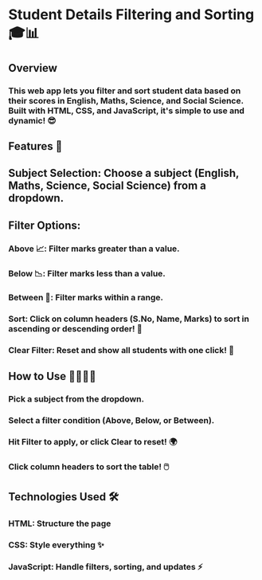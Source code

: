 # Student Details Filtering and Sorting 🎓📊
## Overview
### This web app lets you filter and sort student data based on their scores in English, Maths, Science, and Social Science. Built with HTML, CSS, and JavaScript, it's simple to use and dynamic! 😎

## Features 🌟
## Subject Selection: Choose a subject (English, Maths, Science, Social Science) from a dropdown.
## Filter Options:
### Above 📈: Filter marks greater than a value.
### Below 📉: Filter marks less than a value.
### Between 🔄: Filter marks within a range.
### Sort: Click on column headers (S.No, Name, Marks) to sort in ascending or descending order! 🔢
### Clear Filter: Reset and show all students with one click! 🔄

## How to Use 👩‍💻👨‍💻
### Pick a subject from the dropdown.
### Select a filter condition (Above, Below, or Between).
### Hit Filter to apply, or click Clear to reset! 🌍
### Click column headers to sort the table! 🖱️

## Technologies Used 🛠️
### HTML: Structure the page
### CSS: Style everything ✨
### JavaScript: Handle filters, sorting, and updates ⚡

